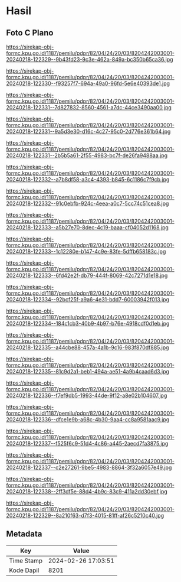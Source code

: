 # Hasil

## Foto C Plano

https://sirekap-obj-formc.kpu.go.id/1187/pemilu/pdpr/82/04/24/20/03/8204242003001-20240218-122329--9b43fd23-9c3e-462a-849a-bc350b65ca36.jpg

https://sirekap-obj-formc.kpu.go.id/1187/pemilu/pdpr/82/04/24/20/03/8204242003001-20240218-122330--f93257f7-694a-49a0-96fd-5e6e40393de1.jpg

https://sirekap-obj-formc.kpu.go.id/1187/pemilu/pdpr/82/04/24/20/03/8204242003001-20240218-122331--7d827832-8560-4561-a7dc-44ce3490aa00.jpg

https://sirekap-obj-formc.kpu.go.id/1187/pemilu/pdpr/82/04/24/20/03/8204242003001-20240218-122331--9a5d3e30-d16c-4c27-95c0-2d776e361b64.jpg

https://sirekap-obj-formc.kpu.go.id/1187/pemilu/pdpr/82/04/24/20/03/8204242003001-20240218-122331--2b5b5a61-2f55-4983-bc7f-de26fa9488aa.jpg

https://sirekap-obj-formc.kpu.go.id/1187/pemilu/pdpr/82/04/24/20/03/8204242003001-20240218-122332--a7b8df58-a3c4-4393-b845-6c1186c7f9cb.jpg

https://sirekap-obj-formc.kpu.go.id/1187/pemilu/pdpr/82/04/24/20/03/8204242003001-20240218-122332--91c0ebfb-924c-4eea-a0c7-5cc74c51cea8.jpg

https://sirekap-obj-formc.kpu.go.id/1187/pemilu/pdpr/82/04/24/20/03/8204242003001-20240218-122333--a5b27e70-8dec-4c19-baaa-cf04052d1168.jpg

https://sirekap-obj-formc.kpu.go.id/1187/pemilu/pdpr/82/04/24/20/03/8204242003001-20240218-122333--1c12280e-b147-4c9e-83fe-5dffb658183c.jpg

https://sirekap-obj-formc.kpu.go.id/1187/pemilu/pdpr/82/04/24/20/03/8204242003001-20240218-122333--6fd42e2f-db79-444f-8069-42c7271d1e18.jpg

https://sirekap-obj-formc.kpu.go.id/1187/pemilu/pdpr/82/04/24/20/03/8204242003001-20240218-122334--92bcf25f-a9a6-4e31-bdd7-60003942f013.jpg

https://sirekap-obj-formc.kpu.go.id/1187/pemilu/pdpr/82/04/24/20/03/8204242003001-20240218-122334--184c1cb3-40b9-4b97-b76e-4918cdf0d1eb.jpg

https://sirekap-obj-formc.kpu.go.id/1187/pemilu/pdpr/82/04/24/20/03/8204242003001-20240218-122335--a44cbe88-457a-4a1b-9c16-983f870df885.jpg

https://sirekap-obj-formc.kpu.go.id/1187/pemilu/pdpr/82/04/24/20/03/8204242003001-20240218-122335--81c9d2a1-beb1-494a-ae51-4a9b4caad6d3.jpg

https://sirekap-obj-formc.kpu.go.id/1187/pemilu/pdpr/82/04/24/20/03/8204242003001-20240218-122336--f7ef9db5-1993-44de-9f12-a8e02b104607.jpg

https://sirekap-obj-formc.kpu.go.id/1187/pemilu/pdpr/82/04/24/20/03/8204242003001-20240218-122336--dfce1e9b-a68c-4b30-9aa4-cc8a9581aac9.jpg

https://sirekap-obj-formc.kpu.go.id/1187/pemilu/pdpr/82/04/24/20/03/8204242003001-20240218-122337--f525f6c9-51d4-4c86-a445-2aecd7fa3875.jpg

https://sirekap-obj-formc.kpu.go.id/1187/pemilu/pdpr/82/04/24/20/03/8204242003001-20240218-122337--c2e27261-9be5-4983-8864-3f32a6057e49.jpg

https://sirekap-obj-formc.kpu.go.id/1187/pemilu/pdpr/82/04/24/20/03/8204242003001-20240218-122338--2ff3df5e-88d4-4b9c-83c9-411a2dd30ebf.jpg

https://sirekap-obj-formc.kpu.go.id/1187/pemilu/pdpr/82/04/24/20/03/8204242003001-20240218-122329--8a210f63-d7f3-4015-81ff-af26c5210c40.jpg


## Metadata

| Key        | Value               |
| ---------- | ------------------- |
| Time Stamp | 2024-02-26 17:03:51 |
| Kode Dapil | 8201                |



